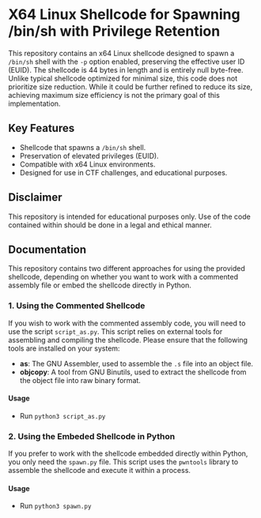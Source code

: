 # X64 Linux Shellcode for Spawning /bin/sh with Privilege Retention

This repository contains an x64 Linux shellcode designed to spawn a `/bin/sh` shell with the `-p` option enabled, preserving the effective user ID (EUID). The shellcode is 44 bytes in length and is entirely null byte-free. Unlike typical shellcode optimized for minimal size, this code does not prioritize size reduction. While it could be further refined to reduce its size, achieving maximum size efficiency is not the primary goal of this implementation.

## Key Features
- Shellcode that spawns a `/bin/sh` shell.
- Preservation of elevated privileges (EUID).
- Compatible with x64 Linux environments.
- Designed for use in CTF challenges, and educational purposes.

## Disclaimer
This repository is intended for educational purposes only. Use of the code contained within should be done in a legal and ethical manner.

## Documentation

This repository contains two different approaches for using the provided shellcode, depending on whether you want to work with a commented assembly file or embed the shellcode directly in Python.

### 1. Using the Commented Shellcode

If you wish to work with the commented assembly code, you will need to use the script `script_as.py`. This script relies on external tools for assembling and compiling the shellcode. Please ensure that the following tools are installed on your system:

- **as**: The GNU Assembler, used to assemble the `.s` file into an object file.
- **objcopy**: A tool from GNU Binutils, used to extract the shellcode from the object file into raw binary format.

#### Usage

- Run `python3 script_as.py`

### 2. Using the Embeded Shellcode in Python

If you prefer to work with the shellcode embedded directly within Python, you only need the `spawn.py` file. This script uses the `pwntools` library to assemble the shellcode and execute it within a process.

#### Usage

- Run `python3 spawn.py`
